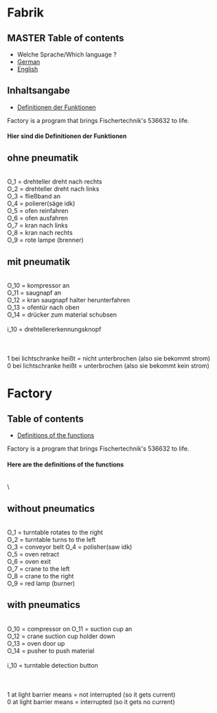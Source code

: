 # Fabrik

## MASTER Table of contents
* Welche Sprache/Which language ?
* [German](#Fabrik)
* [English](#Factory)



## Inhaltsangabe
* [Definitionen der Funktionen](#Hier-sind-die-Definitionen-der-Funktionen)

Factory is a program that brings Fischertechnik's 536632 to life.

#### Hier sind die Definitionen der Funktionen


## ohne pneumatik
\
O_1 = drehteller dreht nach rechts\
O_2 = drehteller dreht nach links\
O_3 = fließband an\
O_4 = polierer(säge idk)\
O_5 = ofen reinfahren\
O_6 = ofen ausfahren\
O_7 = kran nach links\
O_8 = kran nach rechts\
O_9 = rote lampe (brenner)

## mit pneumatik
\
O_10 = kompressor an\
O_11 = saugnapf an\
O_12 = kran saugnapf halter herunterfahren\
O_13 = ofentür nach oben\
O_14 = drücker zum material schubsen\
\
i_10 = drehtellererkennungsknopf\
\
\
\
1 bei lichtschranke heißt = nicht unterbrochen (also sie bekommt strom)\
0 bei lichtschranke heißt = unterbrochen (also sie bekommt kein strom)


# Factory

## Table of contents
* [Definitions of the functions](#Here-are-the-definitions-of-the-functions)

Factory is a program that brings Fischertechnik's 536632 to life.

#### Here are the definitions of the functions
\
\
## without pneumatics
\
O_1 = turntable rotates to the right\
O_2 = turntable turns to the left\
O_3 = conveyor belt
O_4 = polisher(saw idk)\
O_5 = oven retract\
O_6 = oven exit\
O_7 = crane to the left\
O_8 = crane to the right\
O_9 = red lamp (burner)

## with pneumatics
\
O_10 = compressor on
O_11 = suction cup an\
O_12 = crane suction cup holder down\
O_13 = oven door up\
O_14 = pusher to push material\
\
i_10 = turntable detection button\
\
\
\
1 at light barrier means = not interrupted (so it gets current)\
0 at light barrier means = interrupted (so it gets no current)